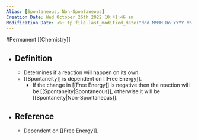 ```yaml
---
Alias: [Spontaneous, Non-Spontaneous]
Creation Date: Wed October 26th 2022 10:41:46 am 
Modification Date: <%+ tp.file.last_modified_date("ddd MMMM Do YYYY hh:mm:ss a") %>
---
```

#Permanent [[Chemistry]]

- ## Definition
	- Determines if a reaction will happen on its own.
	- [[Spontaneity]] is dependent on [[Free Energy]]. 
		- If the change in [[Free Energy]] is negative then the reaction will be [[Spontaneity|Spontaneous]], otherwise it will be [[Spontaneity|Non-Spontaneous]].
- ## Reference
	- Dependent on [[Free Energy]].